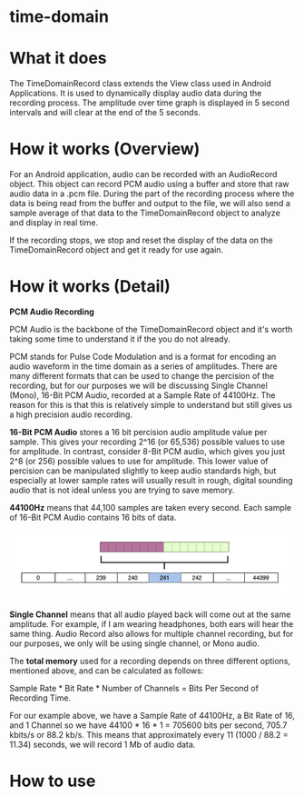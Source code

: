 # time-domain
# What it does

The TimeDomainRecord class extends the View class used in Android Applications. It is used to dynamically display audio data during the recording process. The amplitude over time graph is displayed in 5 second intervals and will clear at the end of the 5 seconds.

# How it works (Overview)

For an Android application, audio can be recorded with an AudioRecord object. This object can record PCM audio using a buffer and store that raw audio data in a .pcm file. During the part of the recording process where the data is being read from the buffer and output to the file, we will also send a sample average of that data to the TimeDomainRecord object to analyze and display in real time.

If the recording stops, we stop and reset the display of the data on the TimeDomainRecord object and get it ready for use again.

# How it works (Detail)

**PCM Audio Recording**

PCM Audio is the backbone of the TimeDomainRecord object and it's worth taking some time to understand it if the you do not already.

PCM stands for Pulse Code Modulation and is a format for encoding an audio waveform in the time domain as a series of amplitudes. There are many different formats that can be used to change the percision of the recording, but for our purposes we will be discussing Single Channel (Mono), 16-Bit PCM Audio, recorded at a Sample Rate of 44100Hz. The reason for this is that this is relatively simple to understand but still gives us a high precision audio recording.

**16-Bit PCM Audio** stores a 16 bit percision audio amplitude value per sample. This gives your recording 2^16 (or 65,536) possible values to use for amplitude. In contrast, consider 8-Bit PCM audio, which gives you just 2^8 (or 256) possible values to use for amplitude. This lower value of percision can be manipulated slightly to keep audio standards high, but especially at lower sample rates will usually result in rough, digital sounding audio that is not ideal unless you are trying to save memory.

**44100Hz** means that 44,100 samples are taken every second. Each sample of 16-Bit PCM Audio contains 16 bits of data.

![PCM16Diagram](https://github.com/axellarsstenson/time-domain/blob/main/images/PCMDiagram.png)

**Single Channel** means that all audio played back will come out at the same amplitude. For example, if I am wearing headphones, both ears will hear the same thing. Audio Record also allows for multiple channel recording, but for our purposes, we only will be using single channel, or Mono audio.

The **total memory** used for a recording depends on three different options, mentioned above, and can be calculated as follows:

Sample Rate * Bit Rate * Number of Channels = Bits Per Second of Recording Time. 

For our example above, we have a Sample Rate of 44100Hz, a Bit Rate of 16, and 1 Channel so we have 44100 * 16 * 1 = 705600 bits per second, 705.7 kbits/s or 88.2 kb/s. This means that approximately every 11 (1000 / 88.2 = 11.34) seconds, we will record 1 Mb of audio data.


# How to use

 
